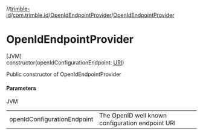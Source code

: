 //[trimble-id](../../../index.md)/[com.trimble.id](../index.md)/[OpenIdEndpointProvider](index.md)/[OpenIdEndpointProvider](-open-id-endpoint-provider.md)

# OpenIdEndpointProvider

[JVM]\
constructor(openIdConfigurationEndpoint: [URI](https://docs.oracle.com/javase/8/docs/api/java/net/URI.html))

Public constructor of OpenIdEndpointProvider

#### Parameters

JVM

| | |
|---|---|
| openIdConfigurationEndpoint | The OpenID well known configuration endpoint URI |
